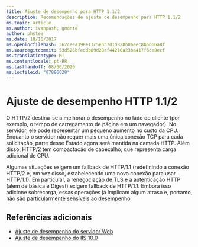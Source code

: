 ```yaml
---
title: Ajuste de desempenho para HTTP 1.1/2
description: Recomendações de ajuste de desempenho para HTTP 1.1/2
ms.topic: article
ms.author: ivanpash; gmonte
author: phstee
ms.date: 10/16/2017
ms.openlocfilehash: 362ceea398e13c5e537d1d828b86eec8b5d66a8f
ms.sourcegitcommit: 53d526bfeddb89d28af44210a23ba417f6ce0ecf
ms.translationtype: MT
ms.contentlocale: pt-BR
ms.lasthandoff: 08/06/2020
ms.locfileid: "87896028"
---
```

# <a name="performance-tuning-http-112"></a>Ajuste de desempenho HTTP 1.1/2

O HTTP/2 destina-se a melhorar o desempenho no lado do cliente (por exemplo, o tempo de carregamento de página em um navegador). No servidor, ele pode representar um pequeno aumento no custo da CPU. Enquanto o servidor não requer mais uma única conexão TCP para cada solicitação, parte desse Estado agora será mantida na camada HTTP. Além disso, HTTP/2 tem compactação de cabeçalho, que representa carga adicional de CPU.

Algumas situações exigem um fallback de HTTP/1.1 (redefinindo a conexão HTTP/2 e, em vez disso, estabelecendo uma nova conexão para usar HTTP/1.1). Em particular, a renegociação de TLS e a autenticação HTTP (além de básica e Digest) exigem fallback de HTTP/1.1. Embora isso adicione sobrecarga, essas operações já implicam algum atraso e, portanto, não são particularmente sensíveis ao desempenho.

## <a name="additional-references"></a>Referências adicionais
- [Ajuste de desempenho do servidor Web](index.md)
- [Ajuste de desempenho do IIS 10.0](tuning-iis-10.md)